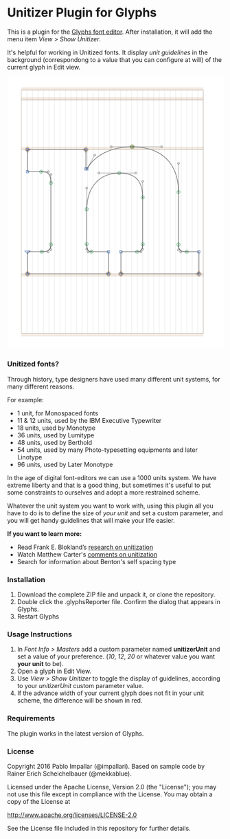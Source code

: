 # Unitizer Plugin for Glyphs

This is a plugin for the [Glyphs font editor](http://glyphsapp.com/). After installation, it will add the menu item *View > Show Unitizer*.

It's helpful for working in Unitized fonts. It display *unit guidelines* in the background (correspondong to a value that you can configure at will) of the current glyph in Edit view.

![Showing Units in the background.](unitizer01.png "Showing Units in the background")


### Unitized fonts?

Through history, type designers have used many different unit systems, for many different reasons.

For example:
- 1 unit, for Monospaced fonts
- 11 & 12 units, used by the IBM Executive Typewriter
- 18 units, used by Monotype
- 36 units, used by Lumitype
- 48 units, used by Berthold
- 54 units, used by many Photo-typesetting equipments and later Linotype
- 96 units, used by Later Monotype

In the age of digital font-editors we can use a 1000 units system. We have extreme liberty and that is a good thing, but sometimes it's useful to put some constraints to ourselves and adopt a more restrained scheme.

Whatever the unit system you want to work with, using this plugin all you have to do is to define the size of *your unit* and set a custom parameter, and you will get handy guidelines that will make your life easier.

**If you want to learn more:**

- Read Frank E. Blokland’s [research on unitization](http://www.lettermodel.org/)
- Watch Matthew Carter's [comments on unitization](https://vimeo.com/39071550#t=954s)
- Search for information about Benton's self spacing type

### Installation

1. Download the complete ZIP file and unpack it, or clone the repository.
2. Double click the .glyphsReporter file. Confirm the dialog that appears in Glyphs.
3. Restart Glyphs


### Usage Instructions

1. In *Font Info > Masters* add a custom parameter named **unitizerUnit** and set a value of your preference. (*10*, *12*, *20* or whatever value you want **your unit** to be).
2. Open a glyph in Edit View.
3. Use *View > Show Unitizer* to toggle the display of guidelines, according to your *unitizerUnit* custom parameter value.
4. If the advance width of your current glyph does not fit in your unit scheme, the difference will be shown in red.


### Requirements

The plugin works in the latest version of Glyphs.


### License

Copyright 2016 Pablo Impallar (@impallari).
Based on sample code by Rainer Erich Scheichelbauer (@mekkablue).

Licensed under the Apache License, Version 2.0 (the "License");
you may not use this file except in compliance with the License.
You may obtain a copy of the License at

http://www.apache.org/licenses/LICENSE-2.0

See the License file included in this repository for further details.